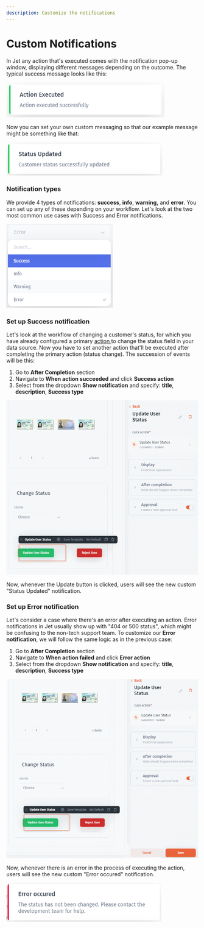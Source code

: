 ```yaml
---
description: Customize the notifications
---
```


# Custom Notifications

In Jet any action that's executed comes with the notification pop-up window, displaying different messages depending on the outcome. The typical success message looks like this:

![](<../../.gitbook/assets/image (785).png>)

Now you can set your own custom messaging so that our example message might be something like that:

![](<../../.gitbook/assets/image (787).png>)

### Notification types

We provide 4 types of notifications: **success**, **info**, **warning,** and **error**. You can set up any of these depending on your workflow. Let's look at the two most common use cases with Success and Error notifications.

![](<../../.gitbook/assets/image (789).png>)

### Set up Success notification

Let's look at the workflow of changing a customer's status, for which you have already configured a primary [action ](../design-and-structure/actions.md)to change the status field in your data source. Now you have to set another action that'll be executed after completing the primary action (status change). The succession of events will be this:

1. Go to **After Completion** section
2. Navigate to **When action succeeded** and click **Success action**
3. Select from the dropdown **Show notification** and specify: **title**, **description**, **Success type**

![](../../.gitbook/assets/GIF205.gif)

Now, whenever the Update button is clicked, users will see the new custom "Status Updated" notification.

### Set up Error notification

Let's consider a case where there's an error after executing an action. Error notifications in Jet usually show up with "404 or 500 status", which might be confusing to the non-tech support team. To customize our **Error notification**, we will follow the same logic as in the previous case:

1. Go to **After Completion** section
2. Navigate to **When action failed** and click **Error action**
3. Select from the dropdown **Show notification** and specify: **title**, **description**, **Success type**

![](../../.gitbook/assets/GIF206.gif)

Now, whenever there is an error in the process of executing the action, users will see the new custom "Error occured" notification.

![](<../../.gitbook/assets/image (790).png>)
